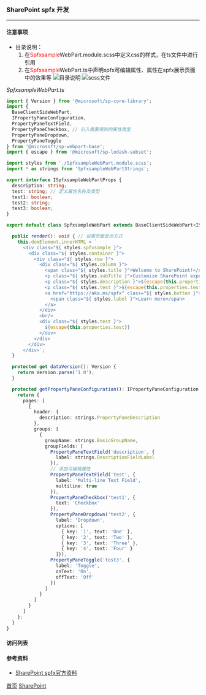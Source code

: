 
### SharePoint spfx 开发
--------

#### 注意事项
* 目录说明：
    1. 在<span style="color:red;">Spfxsample</span>WebPart.module.scss中定义css的样式，在ts文件中进行引用
    2. 在<span style="color:red;">Spfxsample</span>WebPart.ts中声明spfx可编辑属性、属性在spfx展示页面中的效果等
![目录说明](../../../image/sharepoint/spfx_0001.png)
![scss文件](../../../image/sharepoint/spfx_0002.png)

*SpfxsampleWebPart.ts*
```typescript
import { Version } from '@microsoft/sp-core-library';
import {
  BaseClientSideWebPart,
  IPropertyPaneConfiguration,
  PropertyPaneTextField,
  PropertyPaneCheckbox, // 引入需要用到的属性类型
  PropertyPaneDropdown,
  PropertyPaneToggle
} from '@microsoft/sp-webpart-base';
import { escape } from '@microsoft/sp-lodash-subset';

import styles from './SpfxsampleWebPart.module.scss';
import * as strings from 'SpfxsampleWebPartStrings';

export interface ISpfxsampleWebPartProps {
  description: string;
  test: string; // 定义属性名称及类型
  test1: boolean;
  test2: string;
  test3: boolean;
}

export default class SpfxsampleWebPart extends BaseClientSideWebPart<ISpfxsampleWebPartProps> {

  public render(): void { // 设置页面显示方式
    this.domElement.innerHTML = `
      <div class="${ styles.spfxsample }">
        <div class="${ styles.container }">
          <div class="${ styles.row }">
            <div class="${ styles.column }">
              <span class="${ styles.title }">Welcome to SharePoint!</span>
              <p class="${ styles.subTitle }">Customize SharePoint experiences using Web Parts.</p>
              <p class="${ styles.description }">${escape(this.properties.description)}</p>
              <p class="${ styles.test }">${escape(this.properties.test)}</p>
              <a href="https://aka.ms/spfx" class="${ styles.button }">
                <span class="${ styles.label }">Learn more</span>
              </a>
            </div>
            <br/>
            <div class="${ styles.test }">
              ${escape(this.properties.test)}
            </div>
          </div>
        </div>
      </div>`;
  }

  protected get dataVersion(): Version {
    return Version.parse('1.0');
  }

  protected getPropertyPaneConfiguration(): IPropertyPaneConfiguration {
    return {
      pages: [
        {
          header: {
            description: strings.PropertyPaneDescription
          },
          groups: [
            {
              groupName: strings.BasicGroupName,
              groupFields: [
                PropertyPaneTextField('description', {
                  label: strings.DescriptionFieldLabel
                }),
                // 添加可编辑属性
                PropertyPaneTextField('test', {
                  label: 'Multi-line Text Field',
                  multiline: true
                }),
                PropertyPaneCheckbox('test1', {
                  text: 'Checkbox'
                }),
                PropertyPaneDropdown('test2', {
                  label: 'Dropdown',
                  options: [
                    { key: '1', text: 'One' },
                    { key: '2', text: 'Two' },
                    { key: '3', text: 'Three' },
                    { key: '4', text: 'Four' }
                  ]}),
                PropertyPaneToggle('test3', {
                  label: 'Toggle',
                  onText: 'On',
                  offText: 'Off'
                })
              ]
            }
          ]
        }
      ]
    };
  }
}
```

#### 访问列表


#### 参考资料
* [SharePoint spfx官方资料](https://docs.microsoft.com/zh-cn/sharepoint/dev/spfx/web-parts/get-started/build-a-hello-world-web-part)

  
  
  
[首页](../../README.md)  [SharePoint](SharePoint.md)

